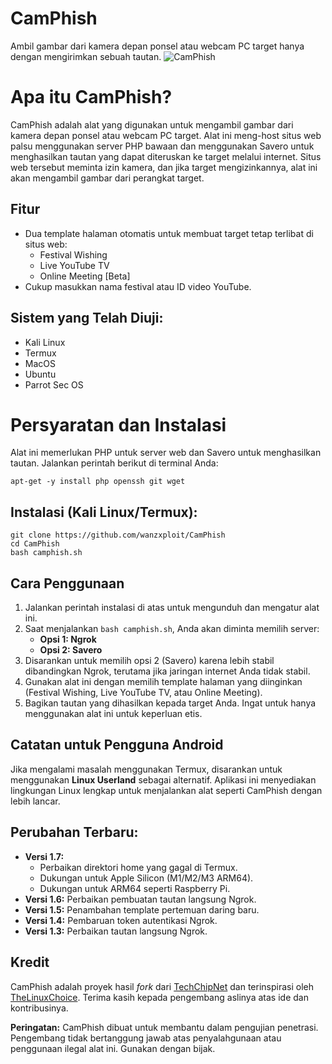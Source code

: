 # CamPhish
Ambil gambar dari kamera depan ponsel atau webcam PC target hanya dengan mengirimkan sebuah tautan.
![CamPhish](https://techchip.net/wp-content/uploads/2020/04/camphish.jpg)

# Apa itu CamPhish?
CamPhish adalah alat yang digunakan untuk mengambil gambar dari kamera depan ponsel atau webcam PC target. Alat ini meng-host situs web palsu menggunakan server PHP bawaan dan menggunakan Savero untuk menghasilkan tautan yang dapat diteruskan ke target melalui internet. Situs web tersebut meminta izin kamera, dan jika target mengizinkannya, alat ini akan mengambil gambar dari perangkat target.

## Fitur
- Dua template halaman otomatis untuk membuat target tetap terlibat di situs web:
  - Festival Wishing
  - Live YouTube TV
  - Online Meeting [Beta]
- Cukup masukkan nama festival atau ID video YouTube.

## Sistem yang Telah Diuji:
- Kali Linux
- Termux
- MacOS
- Ubuntu
- Parrot Sec OS

# Persyaratan dan Instalasi
Alat ini memerlukan PHP untuk server web dan Savero untuk menghasilkan tautan. Jalankan perintah berikut di terminal Anda:

```
apt-get -y install php openssh git wget
```

## Instalasi (Kali Linux/Termux):

```
git clone https://github.com/wanzxploit/CamPhish
cd CamPhish
bash camphish.sh
```

## Cara Penggunaan
1. Jalankan perintah instalasi di atas untuk mengunduh dan mengatur alat ini.
2. Saat menjalankan `bash camphish.sh`, Anda akan diminta memilih server:
   - **Opsi 1: Ngrok**
   - **Opsi 2: Savero**
3. Disarankan untuk memilih opsi 2 (Savero) karena lebih stabil dibandingkan Ngrok, terutama jika jaringan internet Anda tidak stabil.
4. Gunakan alat ini dengan memilih template halaman yang diinginkan (Festival Wishing, Live YouTube TV, atau Online Meeting).
5. Bagikan tautan yang dihasilkan kepada target Anda. Ingat untuk hanya menggunakan alat ini untuk keperluan etis.

## Catatan untuk Pengguna Android
Jika mengalami masalah menggunakan Termux, disarankan untuk menggunakan **Linux Userland** sebagai alternatif. Aplikasi ini menyediakan lingkungan Linux lengkap untuk menjalankan alat seperti CamPhish dengan lebih lancar.

## Perubahan Terbaru:
- **Versi 1.7:**
  - Perbaikan direktori home yang gagal di Termux.
  - Dukungan untuk Apple Silicon (M1/M2/M3 ARM64).
  - Dukungan untuk ARM64 seperti Raspberry Pi.
- **Versi 1.6:** Perbaikan pembuatan tautan langsung Ngrok.
- **Versi 1.5:** Penambahan template pertemuan daring baru.
- **Versi 1.4:** Pembaruan token autentikasi Ngrok.
- **Versi 1.3:** Perbaikan tautan langsung Ngrok.

## Kredit
CamPhish adalah proyek hasil *fork* dari [TechChipNet](https://github.com/techchipnet/CamPhish) dan terinspirasi oleh [TheLinuxChoice](https://github.com/thelinuxchoice/). Terima kasih kepada pengembang aslinya atas ide dan kontribusinya.

**Peringatan:** CamPhish dibuat untuk membantu dalam pengujian penetrasi. Pengembang tidak bertanggung jawab atas penyalahgunaan atau penggunaan ilegal alat ini. Gunakan dengan bijak.


